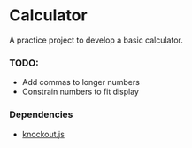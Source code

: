 # Calculator
A practice project to develop a basic calculator.

### TODO:

- Add commas to longer numbers
- Constrain numbers to fit display 

### Dependencies

- [knockout.js](https://http://knockoutjs.com/) 


